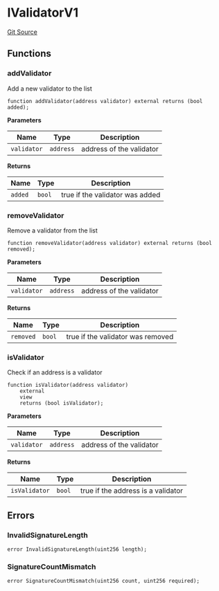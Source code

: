# IValidatorV1
[Git Source](https://github.com/ambrosus/token-bridge/blob/993622e8c41d2a383e3259906b546417f92b844e/contracts/interface/IValidatorV1.sol)


## Functions
### addValidator

Add a new validator to the list


```solidity
function addValidator(address validator) external returns (bool added);
```
**Parameters**

|Name|Type|Description|
|----|----|-----------|
|`validator`|`address`|address of the validator|

**Returns**

|Name|Type|Description|
|----|----|-----------|
|`added`|`bool`|true if the validator was added|


### removeValidator

Remove a validator from the list


```solidity
function removeValidator(address validator) external returns (bool removed);
```
**Parameters**

|Name|Type|Description|
|----|----|-----------|
|`validator`|`address`|address of the validator|

**Returns**

|Name|Type|Description|
|----|----|-----------|
|`removed`|`bool`|true if the validator was removed|


### isValidator

Check if an address is a validator


```solidity
function isValidator(address validator)
    external
    view
    returns (bool isValidator);
```
**Parameters**

|Name|Type|Description|
|----|----|-----------|
|`validator`|`address`|address of the validator|

**Returns**

|Name|Type|Description|
|----|----|-----------|
|`isValidator`|`bool`|true if the address is a validator|


## Errors
### InvalidSignatureLength

```solidity
error InvalidSignatureLength(uint256 length);
```

### SignatureCountMismatch

```solidity
error SignatureCountMismatch(uint256 count, uint256 required);
```

